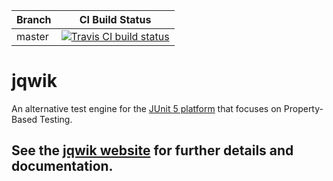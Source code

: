 | Branch   | CI Build Status |
| ---------| ------ |
| master | [![Travis CI build status](https://travis-ci.org/jlink/jqwik.svg?branch=master)](https://travis-ci.org/jlink/jqwik)|

# jqwik

An alternative test engine for the 
[JUnit 5 platform](https://junit.org/junit5/docs/current/user-guide/#launcher-api-engines-custom)
that focuses on Property-Based Testing.

## See the [jqwik website](http://jqwik.net) for further details and documentation.
